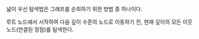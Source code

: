 넓이 우선 탐색법은 그래프를 순회하기 위한 방법 중 하나이다.

루트 노드에서 시작하여 다음 깊이 수준의 노드로 이동하기 전, 현재 깊이의 모든 이웃 노드(연결된 정점)를 탐색한다.